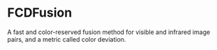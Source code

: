 # FCDFusion
A fast and color-reserved fusion method for visible and infrared image pairs, and a metric called color deviation.
